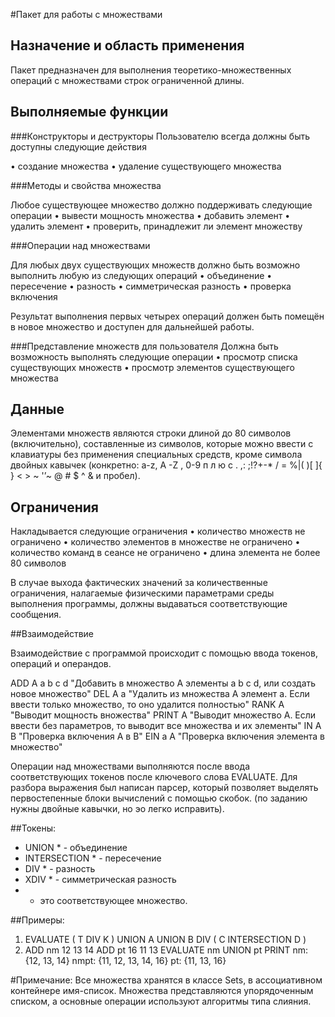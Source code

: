 #Пакет для работы с множествами

## Назначение и область применения
Пакет предназначен для выполнения теоретико-множественных операций с множествами строк ограниченной
длины.
## Выполняемые функции

###Конструкторы и деструкторы
Пользователю всегда должны быть доступны следующие действия

• создание множества
• удаление существующего множества

###Методы и свойства множества

Любое существующее множество должно поддерживать следующие операции
• вывести мощность множества
• добавить элемент
• удалить элемент
• проверить, принадлежит ли элемент множеству

###Операции над множествами

Для любых двух существующих множеств должно быть возможно выполнить любую из следующих операций
• объединение
• пересечение
• разность
• симметрическая разность
• проверка включения

Результат выполнения первых четырех операций должен быть помещён в новое множество и доступен для
дальнейшей работы.

###Представление множеств для пользователя
Должна быть возможность выполнять следующие операции
• просмотр списка существующих множеств
• просмотр элементов существующего множества

## Данные

Элементами множеств являются строки длиной до 80 символов (включительно), составленные из символов,
которые можно ввести с клавиатуры без применения специальных средств, кроме символа двойных кавычек
(конкретно: a-z, A -Z , 0-9 п л ю с . ,: ;!?+-* / = %\|( )[ ]{ } < > ~ '’~ @ # $ ^ & и пробел).

## Ограничения

Накладывается следующие ограничения
• количество множеств не ограничено
• количество элементов в множестве не ограничено
• количество команд в сеансе не ограничено
• длина элемента не более 80 символов

В случае выхода фактических значений за количественные ограничения, налагаемые физическими параметрами среды
выполнения программы, должны выдаваться соответствующие сообщения.

##Взаимодействие

Взаимодействие с программой происходит с помощью ввода токенов, операций и операндов.

ADD A a b c d "Добавить в множество A элементы a b c d, или создать новое множество"
DEL A a "Удалить из множества A элемент a. Если ввести только множество, то оно удалится полностью"
RANK A "Выводит мощность вножества"
PRINT A "Выводит множество A. Если ввести без параметров, то выводит все множества и их элементы"
IN A B "Проверка включения A в B"
EIN a A "Проверка включения элемента в множество"

Операции над множествами выполняются после ввода соответствующих токенов после ключевого слова EVALUATE.
Для разбора выражения был написан парсер, который позволяет выделять первостепенные блоки вычислений с помощью скобок.
(по заданию нужны двойные кавычки, но эо легко исправить).

##Токены: 

* UNION * - объединение
* INTERSECTION * - пересечение
* DIV * - разность
* XDIV * - симметрическая разность
* - это соответствующее множество.

##Примеры:

1) EVALUATE ( T DIV K ) UNION A UNION B DIV ( C INTERSECTION D )
2) ADD nm 12 13 14
   ADD pt 16 11 13
   EVALUATE nm UNION pt
   PRINT
   nm: {12, 13, 14}
   nmpt: {11, 12, 13, 14, 16}
   pt: {11, 13, 16}

#Примечание: 
Все множества хранятся в классе Sets, в ассоциативном контейнере имя-список.
Множества представляются упорядоченным списком, а основные операции используют алгоритмы типа слияния.
